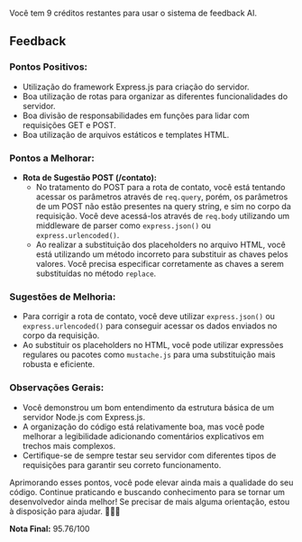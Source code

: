 Você tem 9 créditos restantes para usar o sistema de feedback AI.
## Feedback

### Pontos Positivos:
- Utilização do framework Express.js para criação do servidor.
- Boa utilização de rotas para organizar as diferentes funcionalidades do servidor.
- Boa divisão de responsabilidades em funções para lidar com requisições GET e POST.
- Boa utilização de arquivos estáticos e templates HTML.

### Pontos a Melhorar:
- **Rota de Sugestão POST (/contato):**
  - No tratamento do POST para a rota de contato, você está tentando acessar os parâmetros através de `req.query`, porém, os parâmetros de um POST não estão presentes na query string, e sim no corpo da requisição. Você deve acessá-los através de `req.body` utilizando um middleware de parser como `express.json()` ou `express.urlencoded()`.
  - Ao realizar a substituição dos placeholders no arquivo HTML, você está utilizando um método incorreto para substituir as chaves pelos valores. Você precisa especificar corretamente as chaves a serem substituídas no método `replace`.

### Sugestões de Melhoria:
- Para corrigir a rota de contato, você deve utilizar `express.json()` ou `express.urlencoded()` para conseguir acessar os dados enviados no corpo da requisição.
- Ao substituir os placeholders no HTML, você pode utilizar expressões regulares ou pacotes como `mustache.js` para uma substituição mais robusta e eficiente.
 
### Observações Gerais:
- Você demonstrou um bom entendimento da estrutura básica de um servidor Node.js com Express.js.
- A organização do código está relativamente boa, mas você pode melhorar a legibilidade adicionando comentários explicativos em trechos mais complexos.
- Certifique-se de sempre testar seu servidor com diferentes tipos de requisições para garantir seu correto funcionamento.

Aprimorando esses pontos, você pode elevar ainda mais a qualidade do seu código. Continue praticando e buscando conhecimento para se tornar um desenvolvedor ainda melhor! Se precisar de mais alguma orientação, estou à disposição para ajudar. 👨‍💻✨

**Nota Final:** 95.76/100
